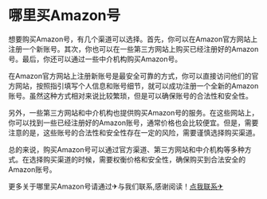 # 哪里买Amazon号

想要购买Amazon号，有几个渠道可以选择。首先，你可以在Amazon官方网站上注册一个新账号。其次，你也可以在一些第三方网站上购买已经注册好的Amazon号。最后，你还可以通过一些中介机构购买Amazon号。

在Amazon官方网站上注册新账号是最安全可靠的方式，你可以直接访问他们的官方网站，按照指引填写个人信息和账号细节，就可以成功注册一个全新的Amazon账号。虽然这种方式相对来说比较繁琐，但是可以确保账号的合法性和安全性。

另外，一些第三方网站和中介机构也提供购买Amazon号的服务。在这些网站上，你可以找到一些已经注册好的Amazon账号，通常价格也会比较便宜。但是，需要注意的是，这些账号的合法性和安全性存在一定的风险，需要谨慎选择购买渠道。

总的来说，购买Amazon号可以通过官方渠道、第三方网站和中介机构等多种方式。在选择购买渠道的时候，需要权衡价格和安全性，确保购买到合法安全的Amazon账号。

更多关于哪里买Amazon号请通过✈与我们联系,感谢阅读！[点我联系✈](https://go.G208.com)